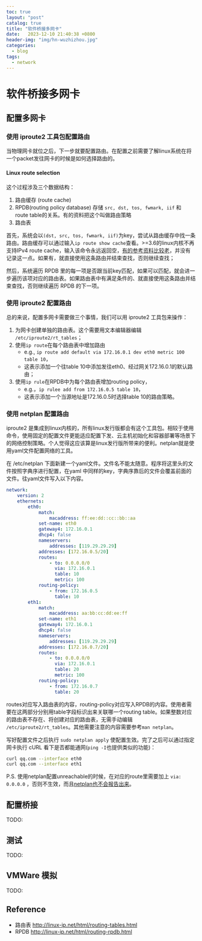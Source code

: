 ```yaml
---
toc: true
layout: "post"
catalog: true
title: "软件桥接多网卡"
date:   2023-12-10 21:40:38 +0800
header-img: "img/hn-wuzhizhou.jpg"
categories:
  - blog
tags:
  - network
---
```



# 软件桥接多网卡

## 配置多网卡

### 使用 iproute2 工具包配置路由

当物理网卡就位之后，下一步就要配置路由。在配置之前需要了解linux系统在将一个packet发往网卡的时候是如何选择路由的。

#### Linux route selection

这个过程涉及三个数据结构：

1. 路由缓存 (route cache)
2. RPDB(routing policy database) 存储 `src, dst, tos, fwmark, iif` 和 route table的关系。有的资料把这个叫做路由策略
3. 路由表

首先，系统会以`(dst, src, tos, fwmark, iif)`为key，尝试从路由缓存中找一条路由。路由缓存可以通过输入`ip route show cache`查看。>=3.6的linux内核不再支持IPv4 route cache，输入该命令永远返回空，[有的参考资料比较老](https://serverfault.com/q/1091128/599288)，并没有记录这一点。如果有，就直接使用这条路由并结束查找，否则继续查找；

然后，系统遍历 RPDB 里的每一项是否跟当前key匹配，如果可以匹配，就会进一步遍历该项对应的路由表。如果路由表中有满足条件的、就直接使用这条路由并结束查找，否则继续遍历 RPDB 的下一项。


### 使用 iproute2 配置路由

总的来说，配置多网卡需要做三个事情，我们可以用 iproute2 工具包来操作：

1. 为网卡创建单独的路由表。这个需要用文本编辑器编辑 `/etc/iproute2/rt_tables`；
2. 使用`ip route`在每个路由表中增加路由
    - e.g., `ip route add default via 172.16.0.1 dev eth0 metric 100 table 10`，
    - 这表示添加一个往table 10中添加发往eth0、经过网关172.16.0.1的默认路由；
3. 使用`ip rule`在RPDB中为每个路由表增加routing policy，
    - e.g.，`ip rulee add from 172.16.0.5 table 10`，
    - 这表示添加一个当源地址是172.16.0.5时选择table 10的路由策略。

### 使用 netplan 配置路由

iproute2 是集成到linux内核的，所有linux发行版都会有这个工具包。相较于使用命令，使用固定的配置文件更能适应配置下发、云主机初始化和容器部署等场景下的网络控制策略。个人觉得这应该算是linux发行版所带来的便利。netplan就是使用yaml文件配置网络的工具。

在 /etc/netplan 下面新建一个yaml文件。文件名不能太随意。程序将这里头的文件按照字典序进行配置，在yaml 中同样的key，字典序靠后的文件会覆盖前面的文件。往yaml文件写入以下内容。

```yaml
network:
    version: 2
    ethernets:
        eth0:
            match:
                macaddress: ff:ee:dd::cc::bb::aa
            set-name: eth0
            gateway4: 172.16.0.1
            dhcp4: false
            nameservers:
                addresses: [119.29.29.29]
            addresses: [172.16.0.5/20]
            routes:
                - to: 0.0.0.0/0
                  via: 172.16.0.1
                  table: 10
                  metric: 100
            routing-policy:
                - from: 172.16.0.5
                  table: 10
        eth1:
            match:
                macaddress: aa:bb:cc:dd:ee:ff
            set-name: eth1
            gateway4: 172.16.0.1
            dhcp4: false
            nameservers:
                addresses: [119.29.29.29]
            addresses: [172.16.0.7/20]
            routes:
                - to: 0.0.0.0/0
                  via: 172.16.0.1
                  table: 20
                  metric: 100
            routing-policy:
                - from: 172.16.0.7
                  table: 20
```

routes对应写入路由表的内容，routing-policy对应写入RPDB的内容。使用者需要在这两部分分别用table字段标识出来关联哪一个routing table。如果整数对应的路由表不存在、将创建对应的路由表，无需手动编辑 `/etc/iproute2/rt_tables`。其他需要注意的内容需要参考`man netplan`。

写好配置文件之后执行 `sudo netplan apply` 使配置生效。完了之后可以通过指定网卡执行 cURL 看下是否都能通网(`ping -I`也提供类似的功能)：

```bash
curl qq.com --interface eth0
curl qq.com --interface eth1
```

P.S. 使用netplan配置unreachable的时候，在对应的route里需要加上 `via: 0.0.0.0` ，否则不生效，而且[netplan也不会报告出来](https://askubuntu.com/a/1082839/925210)。

## 配置桥接

TODO:

## 测试

TODO:


## VMWare 模拟

TODO:

## Reference

- 路由表 http://linux-ip.net/html/routing-tables.html
- RPDB http://linux-ip.net/html/routing-rpdb.html
